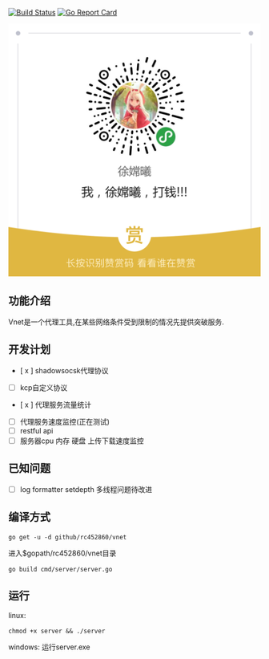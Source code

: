 [![Build Status](https://travis-ci.org/rc452860/vnet.svg?branch=master)](https://travis-ci.org/rc452860/vnet)
[![Go Report Card](https://goreportcard.com/badge/github.com/rc452860/vnet)](https://goreportcard.com/report/github.com/rc452860/vnet)

![you have me](./assert/donate.png)

## 功能介绍
Vnet是一个代理工具,在某些网络条件受到限制的情况先提供突破服务.

## 开发计划
- [ x ] shadowsocsk代理协议
- [  ] kcp自定义协议
- [ x ] 代理服务流量统计
- [  ] 代理服务速度监控(正在测试)
- [  ] restful api
- [  ] 服务器cpu 内存 硬盘 上传下载速度监控

## 已知问题
- [ ] log formatter setdepth 多线程问题待改进

## 编译方式
```
go get -u -d github/rc452860/vnet
```

进入$gopath/rc452860/vnet目录

```
go build cmd/server/server.go
```

## 运行
linux:
```
chmod +x server && ./server
```

windows:
运行server.exe